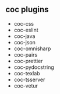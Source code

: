 ## coc plugins
* coc-css
* coc-eslint
* coc-java
* coc-json
* coc-omnisharp
* coc-pairs
* coc-prettier
* coc-pydocstring
* coc-texlab
* coc-tsserver
* coc-vetur
